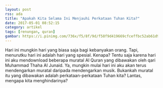 ```yaml
---
layout: post
rss: ada
title: "Apakah Kita Selama Ini Menjauhi Perkataan Tuhan Kita?"
date: 2017-05-01 08:52:15
category: artikel
tags: [renungan, quran]
gambar: https://i.pinimg.com/736x/f5/8f/9d/f58f9d419669cfceffbc52ab61d9125a--islamic-architecture-allah-quotes.jpg
---
```


Hari ini mungkin hari yang biasa saja bagi kebanyakan orang. Tapi, menurutku hari ini adalah hari yang spesial. Kenapa? Tentu saja karena hari ini aku mendownload beberapa muratal Al Quran yang dibawakan oleh qari Muhammad Thaha Al Junaid. Ya, mungkin mulai hari ini aku akan terus mendengarkan muratal daripada mendengarkan musik. Bukankah muratal itu yang dibawakan adalah perkataan-perkataan Tuhan kita? Lantas, mengapa kita menghindarinya?




